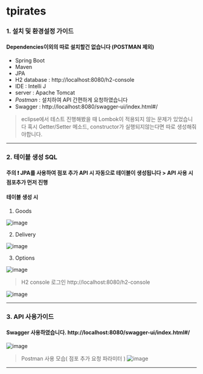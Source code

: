 # tpirates
### 1. 설치 및 환경설정 가이드
#### Dependencies이외의 따로 설치할건 없습니다 (POSTMAN 제외) 
- Spring Boot
- Maven
- JPA
- H2 database : http://localhost:8080/h2-console
- IDE : Intelli J
- server : Apache Tomcat
- *Postman* : 설치하여 API 간편하게 요청하였습니다
- Swagger : http://localhost:8080/swagger-ui/index.html#/
> eclipse에서 테스트 진행해봤을 때 Lombok이 적용되지 않는 문제가 있었습니다 
혹시 Getter/Setter 메소드, constructor가 실행되지않는다면 따로 생성해줘야합니다.
---
### 2. 테이블 생성 SQL
#### 주의 ❗ JPA를 사용하여 점포 추가 API 시 자동으로 테이블이 생성됩니다 > API 사용 시 점포추가 먼저 진행

#### 테이블 생성 시
1. Goods

![image](https://user-images.githubusercontent.com/53583470/131659677-a33df7f7-db26-425f-9d26-bfcb36cf911e.png)

2. Delivery

 ![image](https://user-images.githubusercontent.com/53583470/131661759-2ef50155-4b6d-4d67-a02d-719d87b9830b.png)

3. Options

![image](https://user-images.githubusercontent.com/53583470/131661794-7dbb9aae-0987-42c5-ae73-3070167913d3.png)

> H2 console 로그인 http://localhost:8080/h2-console

![image](https://user-images.githubusercontent.com/53583470/131662177-2c19740b-b5cc-41bc-b5f7-03b3321f8750.png)

---
### 3. API 사용가이드
#### Swagger 사용하였습니다. http://localhost:8080/swagger-ui/index.html#/
![image](https://user-images.githubusercontent.com/53583470/131661236-c8739d8a-f576-4a8f-a240-6bd1bf9f5d00.png)

> Postman 사용 모습( 점포 추가 요청 파라미터 )
![image](https://user-images.githubusercontent.com/53583470/131661404-1d1c7cda-7971-42e0-a43c-3963c492c6f7.png)

---
